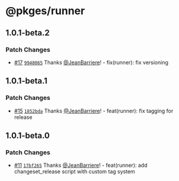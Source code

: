 # @pkges/runner

## 1.0.1-beta.2

### Patch Changes

- [#17](https://github.com/JeanBarriere/turbo-changeset-monorepo/pull/17) [`9948065`](https://github.com/JeanBarriere/turbo-changeset-monorepo/commit/99480656bf27889a9abae7b7618300445d232b66) Thanks [@JeanBarriere](https://github.com/JeanBarriere)! - fix(runner): fix versioning

## 1.0.1-beta.1

### Patch Changes

- [#15](https://github.com/JeanBarriere/turbo-changeset-monorepo/pull/15) [`1852bda`](https://github.com/JeanBarriere/turbo-changeset-monorepo/commit/1852bdae010a07a3ce4d984e25c72fa9f3c0949b) Thanks [@JeanBarriere](https://github.com/JeanBarriere)! - feat(runner): fix tagging for release

## 1.0.1-beta.0

### Patch Changes

- [#11](https://github.com/JeanBarriere/turbo-changeset-monorepo/pull/11) [`17bf265`](https://github.com/JeanBarriere/turbo-changeset-monorepo/commit/17bf265333d54e62cf5d9d2efa8bffde1e9066b4) Thanks [@JeanBarriere](https://github.com/JeanBarriere)! - feat(runner): add changeset_release script with custom tag system
